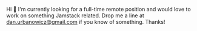 Hi :wave: I'm currently looking for a full-time remote position and would love to work on something Jamstack related. Drop me a line at dan.urbanowicz@gmail.com if you know of something. Thanks!

